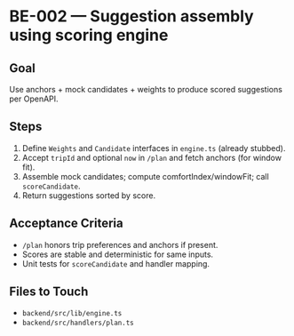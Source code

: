 # BE-002 — Suggestion assembly using scoring engine

## Goal
Use anchors + mock candidates + weights to produce scored suggestions per OpenAPI.

## Steps
1) Define `Weights` and `Candidate` interfaces in `engine.ts` (already stubbed).
2) Accept `tripId` and optional `now` in `/plan` and fetch anchors (for window fit).
3) Assemble mock candidates; compute comfortIndex/windowFit; call `scoreCandidate`.
4) Return suggestions sorted by score.

## Acceptance Criteria
- `/plan` honors trip preferences and anchors if present.
- Scores are stable and deterministic for same inputs.
- Unit tests for `scoreCandidate` and handler mapping.

## Files to Touch
- `backend/src/lib/engine.ts`
- `backend/src/handlers/plan.ts`

